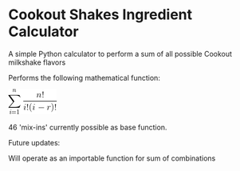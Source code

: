 # Cookout Shakes Ingredient Calculator
A simple Python calculator to perform a sum of all possible Cookout milkshake flavors

Performs the following mathematical function:

![Combination sum](/CodeCogsEqn.gif)

46 'mix-ins' currently possible as base function.

Future updates:

Will operate as an importable function for sum of combinations
